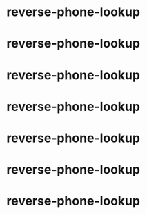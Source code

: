 # reverse-phone-lookup
# reverse-phone-lookup
# reverse-phone-lookup
# reverse-phone-lookup
# reverse-phone-lookup
# reverse-phone-lookup
# reverse-phone-lookup
